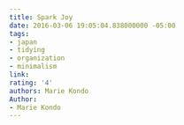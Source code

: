 ```yaml
---
title: Spark Joy
date: 2016-03-06 19:05:04.838000000 -05:00
tags:
- japan
- tidying
- organization
- minimalism
link: 
rating: '4'
authors: Marie Kondo
Author:
- Marie Kondo
---
```


